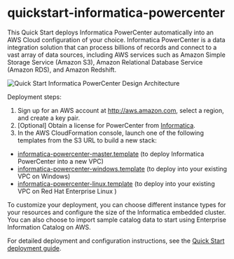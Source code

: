 # quickstart-informatica-powercenter

This Quick Start deploys Informatica PowerCenter automatically into an AWS Cloud configuration of your choice. Informatica PowerCenter is a data integration solution that can process billions of records and connect to a vast array of data sources, including AWS services such as Amazon Simple Storage Service (Amazon S3), Amazon Relational Database Service (Amazon RDS), and Amazon Redshift.

![Quick Start Informatica PowerCenter Design Architecture](https://d0.awsstatic.com/partner-network/QuickStart/datasheets/informatica-powercenter-architecture.jpg)

Deployment steps:

1. Sign up for an AWS account at http://aws.amazon.com, select a region, and create a key pair.
2. [Optional] Obtain a license for PowerCenter from [Informatica](https://now.informatica.com/di-powercenter-aws-contact-us.html).
3. In the AWS CloudFormation console, launch one of the following templates from the S3 URL to build a new stack:
  * [informatica-powercenter-master.template](https://fwd.aws/XvgnG) (to deploy Informatica PowerCenter into a new VPC)
  * [informatica-powercenter-windows.template](https://fwd.aws/XWggN) (to deploy into your existing VPC on Windows)
  * [informatica-powercenter-linux.template](https://fwd.aws/rbzvB) (to deploy into your existing VPC on Red Hat Enterprise Linux )

To customize your deployment, you can choose different instance types for your resources and configure the size of the Informatica embedded cluster. You can also choose to import sample catalog data to start using Enterprise Information Catalog on AWS.

For detailed deployment and configuration instructions, see the [Quick Start deployment guide](https://fwd.aws/XM5jG).
